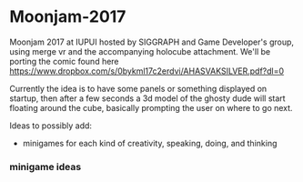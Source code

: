 # Moonjam-2017
Moonjam 2017 at IUPUI hosted by SIGGRAPH and Game Developer's group, using merge vr and the accompanying holocube attachment.
We'll be porting the comic found here https://www.dropbox.com/s/0bykml17c2erdvi/AHASVAKSILVER.pdf?dl=0

Currently the idea is to have some panels or something displayed on startup, then after a few seconds a 3d model of the ghosty dude will start floating around the cube, basically prompting the user on where to go next.

Ideas to possibly add:
* minigames for each kind of creativity, speaking, doing, and thinking

### minigame ideas

